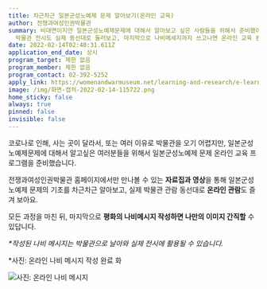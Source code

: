 ```yaml
---
title: 차근차근 일본군성노예제 문제 알아보기(온라인 교육)
author: 전쟁과여성인권박물관
summary: 비대면이지만 일본군성노예제문제에 대해서 알아보고 싶은 사람들을 위해서 준비했어요. 쉽고 재미있는 교육 자료를 보고, 읽고,
  박물관 전시도 실제 동선대로 둘러보고, 마지막으로 나비메세지까지 쓰고나면 온라인 교육 완료!
date: 2022-02-14T02:40:31.611Z
application_end_date: 상시
program_target: 제한 없음
program_member: 제한 없음
program_contact: 02-392-5252
apply_link: https://womenandwarmuseum.net/learning-and-research/e-learning/
image: /img/화면-캡처-2022-02-14-115722.png
home_sticky: false
always: true
pinned: false
invisible: false
---
```

코로나로 인해, 사는 곳이 달라서, 또는 여러 이유로 박물관을 오기 어렵지만, 일본군성노예제문제에 대해서 알고싶은 여러분들을 위해서 일본군성노예제 문제 온라인 교육 프로그램을 준비했습니다. 

전쟁과여성인권박물관 홈페이지에서만 만나볼 수 있는 **자료집과 영상**을 통해 일본군성노예제 문제의 기초를 차근차근 알아보고, 실제 박물관 관람 동선대로 **온라인 관람**도 즐겨 보아요.

모든 과정을 마친 뒤, 마지막으로 **평화의 나비메시지 작성하면 나만의 이미지  간직할** 수 있답니다.

*\*작성된 나비 메시지는 박물관으로 날아와 실제 전시에 활용될 수 있습니다.*

\*사진: 온라인 나비 메시지 작성 완료 화

![사진: 온라인 나비 메시지](/img/화면-캡처-2022-02-14-115618.png "사진: 온라인 나비 메시지")